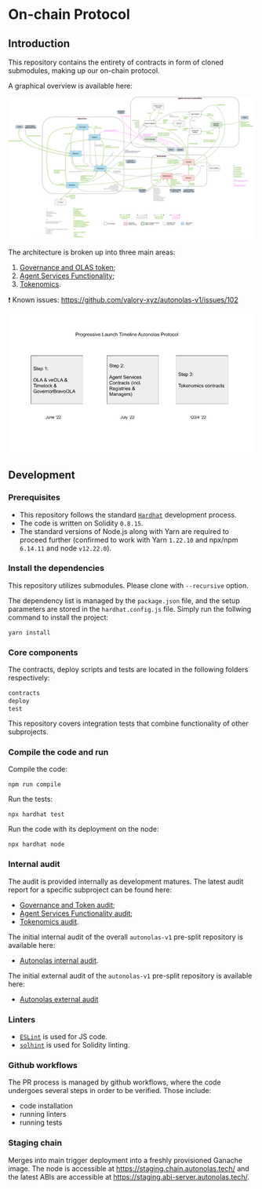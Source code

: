 # On-chain Protocol

## Introduction

This repository contains the entirety of contracts in form of cloned submodules, making up our on-chain protocol.

A graphical overview is available here:

![architecture](https://github.com/valory-xyz/autonolas-v1/blob/main/docs/On-chain_architecture_v2.png?raw=true)

The architecture is broken up into three main areas:

1. [Governance and OLAS token](https://github.com/valory-xyz/autonolas-governance);
2. [Agent Services Functionality](https://github.com/valory-xyz/autonolas-registries);
3. [Tokenomics](https://github.com/valory-xyz/autonolas-tokenomics).

❗ Known issues: https://github.com/valory-xyz/autonolas-v1/issues/102

![launch](https://github.com/valory-xyz/autonolas-v1/blob/main/docs/LaunchTimeline.png?raw=true)

## Development

### Prerequisites
- This repository follows the standard [`Hardhat`](https://hardhat.org/tutorial/) development process.
- The code is written on Solidity `0.8.15`.
- The standard versions of Node.js along with Yarn are required to proceed further (confirmed to work with Yarn `1.22.10` and npx/npm `6.14.11` and node `v12.22.0`).

### Install the dependencies
This repository utilizes submodules. Please clone with `--recursive` option.

The dependency list is managed by the `package.json` file,
and the setup parameters are stored in the `hardhat.config.js` file.
Simply run the follwing command to install the project:
```
yarn install
```

### Core components
The contracts, deploy scripts and tests are located in the following folders respectively:
```
contracts
deploy
test
```
This repository covers integration tests that combine functionality of other subprojects.

### Compile the code and run
Compile the code:
```
npm run compile
```
Run the tests:
```
npx hardhat test
```
Run the code with its deployment on the node:
```
npx hardhat node
```

### Internal audit
The audit is provided internally as development matures. The latest audit report for a specific subproject can be found here:
- [Governance and Token audit](https://github.com/valory-xyz/autonolas-governance/blob/main/audits);
- [Agent Services Functionality audit](https://github.com/valory-xyz/autonolas-registries/blob/main/audits);
- [Tokenomics audit](https://github.com/valory-xyz/autonolas-tokenomics/blob/main/audits).

The initial internal audit of the overall `autonolas-v1` pre-split repository is available here:
- [Autonolas internal audit](https://github.com/valory-xyz/autonolas-v1/blob/main/audits).

The initial external audit of the `autonolas-v1` pre-split repository is available here:
- [Autonolas external audit](https://github.com/valory-xyz/autonolas-v1/blob/main/audits/Valory_Review_Final.pdf)

### Linters
- [`ESLint`](https://eslint.org) is used for JS code.
- [`solhint`](https://github.com/protofire/solhint) is used for Solidity linting.


### Github workflows
The PR process is managed by github workflows, where the code undergoes
several steps in order to be verified. Those include:
- code installation
- running linters
- running tests


### Staging chain
Merges into main trigger deployment into a freshly provisioned Ganache image. The node is accessible at https://staging.chain.autonolas.tech/ and the latest ABIs are accessible at https://staging.abi-server.autonolas.tech/.

